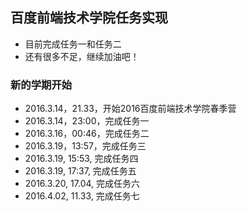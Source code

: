 ## 百度前端技术学院任务实现

- 目前完成任务一和任务二
- 还有很多不足，继续加油吧！

### 新的学期开始

- 2016.3.14，21.33，开始2016百度前端技术学院春季营
- 2016.3.14，23:00，完成任务一
- 2016.3.16，00:46，完成任务二
- 2016.3.19，13:57，完成任务三
- 2016.3.19, 15:53, 完成任务四
- 2016.3.19, 17:37, 完成任务五
- 2016.3.20, 17.04, 完成任务六
- 2016.4.02, 11.33, 完成任务七
